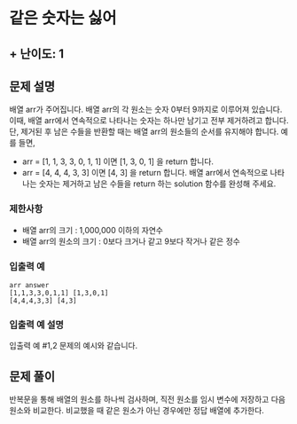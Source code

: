 같은 숫자는 싫어
================

## + 난이도: 1

## 문제 설명
배열 arr가 주어집니다. 배열 arr의 각 원소는 숫자 0부터 9까지로 이루어져 있습니다. 이때, 배열 arr에서 연속적으로 나타나는 숫자는 하나만 남기고 전부 제거하려고 합니다. 단, 제거된 후 남은 수들을 반환할 때는 배열 arr의 원소들의 순서를 유지해야 합니다. 예를 들면,

* arr = [1, 1, 3, 3, 0, 1, 1] 이면 [1, 3, 0, 1] 을 return 합니다.
* arr = [4, 4, 4, 3, 3] 이면 [4, 3] 을 return 합니다.
배열 arr에서 연속적으로 나타나는 숫자는 제거하고 남은 수들을 return 하는 solution 함수를 완성해 주세요.

### 제한사항
* 배열 arr의 크기 : 1,000,000 이하의 자연수
* 배열 arr의 원소의 크기 : 0보다 크거나 같고 9보다 작거나 같은 정수

### 입출력 예
```
arr	answer
[1,1,3,3,0,1,1]	[1,3,0,1]
[4,4,4,3,3]	[4,3]
```

### 입출력 예 설명
입출력 예 #1,2
문제의 예시와 같습니다.

## 문제 풀이
반복문을 통해 배열의 원소를 하나씩 검사하며,
직전 원소를 임시 변수에 저장하고 다음 원소와 비교한다.
비교했을 때 같은 원소가 아닌 경우에만 정답 배열에 추가한다.
